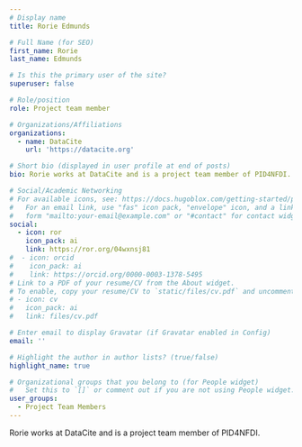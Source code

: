 ```yaml
---
# Display name
title: Rorie Edmunds

# Full Name (for SEO)
first_name: Rorie
last_name: Edmunds

# Is this the primary user of the site?
superuser: false

# Role/position
role: Project team member

# Organizations/Affiliations
organizations:
  - name: DataCite
    url: 'https://datacite.org'

# Short bio (displayed in user profile at end of posts)
bio: Rorie works at DataCite and is a project team member of PID4NFDI.

# Social/Academic Networking
# For available icons, see: https://docs.hugoblox.com/getting-started/page-builder/#icons
#   For an email link, use "fas" icon pack, "envelope" icon, and a link in the
#   form "mailto:your-email@example.com" or "#contact" for contact widget.
social:
  - icon: ror
    icon_pack: ai
    link: https://ror.org/04wxnsj81
#  - icon: orcid
#    icon_pack: ai
#    link: https://orcid.org/0000-0003-1378-5495
# Link to a PDF of your resume/CV from the About widget.
# To enable, copy your resume/CV to `static/files/cv.pdf` and uncomment the lines below.
# - icon: cv
#   icon_pack: ai
#   link: files/cv.pdf

# Enter email to display Gravatar (if Gravatar enabled in Config)
email: ''

# Highlight the author in author lists? (true/false)
highlight_name: true

# Organizational groups that you belong to (for People widget)
#   Set this to `[]` or comment out if you are not using People widget.
user_groups:
  - Project Team Members
---
```


Rorie works at DataCite and is a project team member of PID4NFDI.
